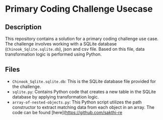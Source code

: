 # Primary Coding Challenge Usecase

## Description

This repository contains a solution for a primary coding challenge use case. The challenge involves working with a SQLite database (`Chinook_Sqlite.sqlite.db`), json and csv file. Based on this file, data transformation logic is performed using Python.

## Files

- `Chinook_Sqlite.sqlite.db`: This is the SQLite database file provided for the challenge.
- `sqlite.py`: Contains Python code that creates a new table in the SQLite database by applying transformation logic.
- `array-of-nested-objects.py`: This Python script utilizes the path constructor to extract matching data from each object in an array. The code can be found [here](https://github.com/sakthi-re
